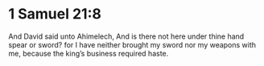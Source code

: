 # 1 Samuel 21:8

And David said unto Ahimelech, And is there not here under thine hand spear or sword? for I have neither brought my sword nor my weapons with me, because the king’s business required haste.